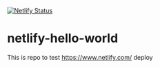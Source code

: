 [![Netlify Status](https://api.netlify.com/api/v1/badges/a81c2273-2014-4e99-9f7b-cc088114e12d/deploy-status)](https://app.netlify.com/sites/compassionate-heisenberg-b5d36f/deploys)

# netlify-hello-world

This is repo to test https://www.netlify.com/ deploy
